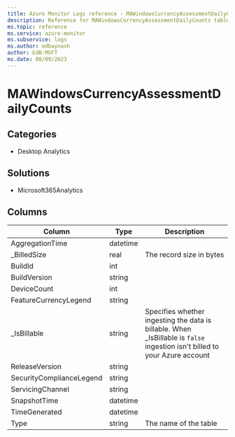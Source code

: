 ```yaml
---
title: Azure Monitor Logs reference - MAWindowsCurrencyAssessmentDailyCounts
description: Reference for MAWindowsCurrencyAssessmentDailyCounts table in Azure Monitor Logs.
ms.topic: reference
ms.service: azure-monitor
ms.subservice: logs
ms.author: edbaynash
author: EdB-MSFT
ms.date: 08/09/2023
---
```


# MAWindowsCurrencyAssessmentDailyCounts



## Categories

- Desktop Analytics
## Solutions

- Microsoft365Analytics




## Columns

| Column | Type | Description |
|---|---|---|
| AggregationTime | datetime |   |
| _BilledSize | real | The record size in bytes |
| BuildId | int |   |
| BuildVersion | string |   |
| DeviceCount | int |   |
| FeatureCurrencyLegend | string |   |
| _IsBillable | string | Specifies whether ingesting the data is billable. When _IsBillable is `false` ingestion isn't billed to your Azure account |
| ReleaseVersion | string |   |
| SecurityComplianceLegend | string |   |
| ServicingChannel | string |   |
| SnapshotTime | datetime |   |
| TimeGenerated | datetime |   |
| Type | string | The name of the table |
